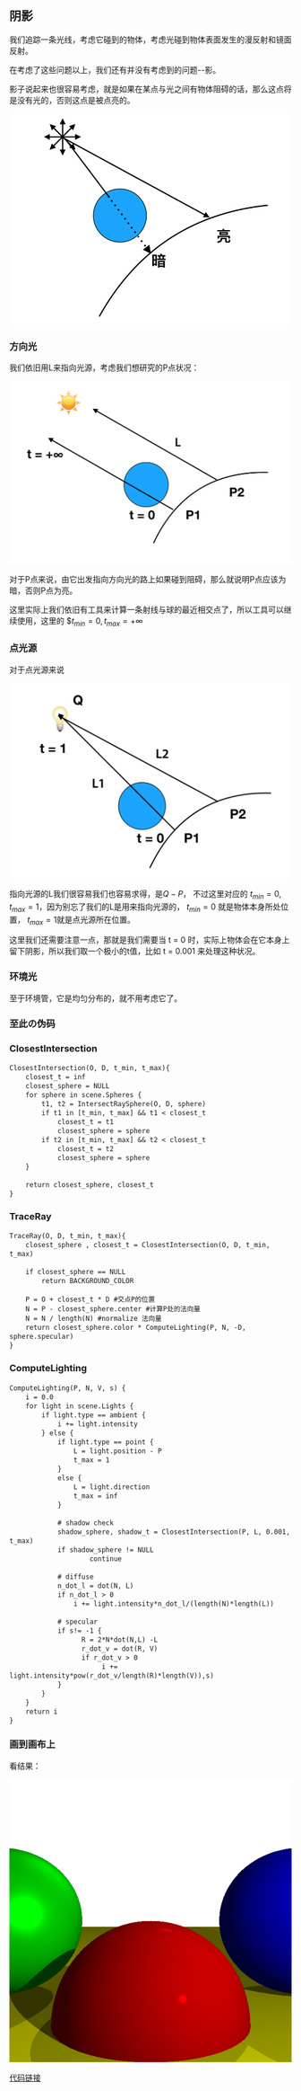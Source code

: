 
## 阴影

我们追踪一条光线，考虑它碰到的物体，考虑光碰到物体表面发生的漫反射和镜面反射。

在考虑了这些问题以上，我们还有并没有考虑到的问题--影。


影子说起来也很容易考虑，就是如果在某点与光之间有物体阻碍的话，那么这点将是没有光的，否则这点是被点亮的。

![](images/shadow.png)

### 方向光

我们依旧用L来指向光源，考虑我们想研究的P点状况：

![](images/directional_shadow.png)

对于P点来说，由它出发指向方向光的路上如果碰到阻碍，那么就说明P点应该为暗，否则P点为亮。

这里实际上我们依旧有工具来计算一条射线与球的最近相交点了，所以工具可以继续使用，这里的 $$t_{min} = 0, t_{max} = +∞$
 
 
### 点光源
 
对于点光源来说

![](images/point_shadow.png)

指向光源的L我们很容易我们也容易求得，是$Q - P$， 不过这里对应的 $t_{min} = 0, t_{max} = 1$，因为别忘了我们的L是用来指向光源的， $t_{min} = 0$ 就是物体本身所处位置， $t_{max} = 1$就是点光源所在位置。

这里我们还需要注意一点，那就是我们需要当 t = 0 时，实际上物体会在它本身上留下阴影，所以我们取一个极小的t值，比如 t = 0.001 来处理这种状况。


### 环境光

至于环境管，它是均匀分布的，就不用考虑它了。


### 至此の伪码


### ClosestIntersection


```
ClosestIntersection(O, D, t_min, t_max){
	closest_t = inf
	closest_sphere = NULL
	for sphere in scene.Spheres {
		t1, t2 = IntersectRaySphere(O, D, sphere)
		if t1 in [t_min, t_max] && t1 < closest_t
			closest_t = t1
			closest_sphere = sphere
		if t2 in [t_min, t_max] && t2 < closest_t
			closest_t = t2
			closest_sphere = sphere
	}

	return closest_sphere, closest_t 
}
```

### TraceRay

```
TraceRay(O, D, t_min, t_max){
	closest_sphere , closest_t = ClosestIntersection(O, D, t_min, t_max)
	
	if closest_sphere == NULL
		return BACKGROUND_COLOR
	
	P = O + closest_t * D #交点P的位置
	N = P - closest_sphere.center #计算P处的法向量
	N = N / length(N) #normalize 法向量
	return closest_sphere.color * ComputeLighting(P, N, -D, sphere.specular)
}
```

### ComputeLighting

 
```
ComputeLighting(P, N, V, s) {
    i = 0.0
    for light in scene.Lights {
        if light.type == ambient {
            i += light.intensity
        } else {
            if light.type == point {
                L = light.position - P
                t_max = 1
            }
            else {
                L = light.direction
                t_max = inf   
            }
            
            # shadow check
            shadow_sphere, shadow_t = ClosestIntersection(P, L, 0.001, t_max)
            if shadow_sphere != NULL
            		continue
            
            # diffuse
            n_dot_l = dot(N, L)
            if n_dot_l > 0
                i += light.intensity*n_dot_l/(length(N)*length(L))
            
            # specular
            if s!= -1 {
            	  R = 2*N*dot(N,L) -L 
            	  r_dot_v = dot(R, V)
            	  if r_dot_v > 0
            	  	   i += light.intensity*pow(r_dot_v/length(R)*length(V)),s)
            }  
        }
    }
    return i
}
```

### 画到画布上


看结果：

![](images/raytracying04.png)


[代码链接](code/raytracying04.py)
